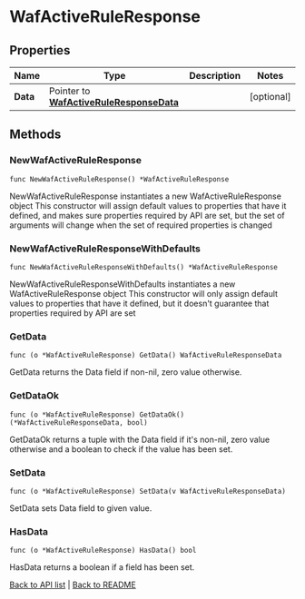 # WafActiveRuleResponse

## Properties

Name | Type | Description | Notes
------------ | ------------- | ------------- | -------------
**Data** | Pointer to [**WafActiveRuleResponseData**](WafActiveRuleResponseData.md) |  | [optional] 

## Methods

### NewWafActiveRuleResponse

`func NewWafActiveRuleResponse() *WafActiveRuleResponse`

NewWafActiveRuleResponse instantiates a new WafActiveRuleResponse object
This constructor will assign default values to properties that have it defined,
and makes sure properties required by API are set, but the set of arguments
will change when the set of required properties is changed

### NewWafActiveRuleResponseWithDefaults

`func NewWafActiveRuleResponseWithDefaults() *WafActiveRuleResponse`

NewWafActiveRuleResponseWithDefaults instantiates a new WafActiveRuleResponse object
This constructor will only assign default values to properties that have it defined,
but it doesn't guarantee that properties required by API are set

### GetData

`func (o *WafActiveRuleResponse) GetData() WafActiveRuleResponseData`

GetData returns the Data field if non-nil, zero value otherwise.

### GetDataOk

`func (o *WafActiveRuleResponse) GetDataOk() (*WafActiveRuleResponseData, bool)`

GetDataOk returns a tuple with the Data field if it's non-nil, zero value otherwise
and a boolean to check if the value has been set.

### SetData

`func (o *WafActiveRuleResponse) SetData(v WafActiveRuleResponseData)`

SetData sets Data field to given value.

### HasData

`func (o *WafActiveRuleResponse) HasData() bool`

HasData returns a boolean if a field has been set.


[Back to API list](../README.md#documentation-for-api-endpoints) | [Back to README](../README.md)
